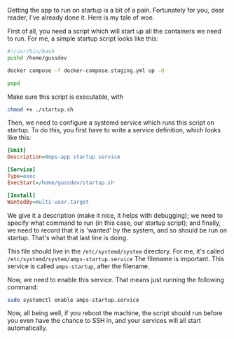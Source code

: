 Getting the app to run on startup is a bit of a pain.
Fortunately for you, dear reader, I've already done it.
Here is my tale of woe.

First of all, you need a script which will start up
all the containers we need to run.
For me, a simple startup script looks like this:

```bash
#!/usr/bin/bash
pushd /home/gussdev

docker compose -f docker-compose.staging.yml up -d

popd
```

Make sure this script is executable, with

```bash
chmod +x ./startup.sh
```

Then, we need to configure a systemd service
which runs this script on startup.
To do this, you first have to write a service definition,
which looks like this:

```ini
[Unit]
Description=Amps-app startup service

[Service]
Type=exec
ExecStart=/home/gussdev/startup.sh

[Install]
WantedBy=multi-user.target
```

We give it a description (make it nice, it helps with debugging);
we need to specify what command to run (in this case, our startup script);
and finally, we need to record that it is 'wanted' by the system, and so
should be run on startup. That's what that last line is doing.

This file should live in the `/etc/systemd/system` directory.
For me, it's called `/etc/systemd/system/amps-startup.service`
The filename is important. This service is called `amps-startup`,
after the filename.

Now, we need to enable this service.
That means just running the following command:

```bash
sudo systemctl enable amps-startup.service
```

Now, all being well, if you reboot the machine,
the script should run before you even have the chance to SSH in,
and your services will all start automatically.
